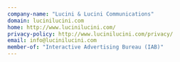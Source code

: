 ```yaml
---
company-name: "Lucini & Lucini Communications"
domain: lucinilucini.com
home: http://www.lucinilucini.com/
privacy-policy: http://www.lucinilucini.com/privacy/
email: info@lucinilucini.com
member-of: "Interactive Advertising Bureau (IAB)"
---
```




